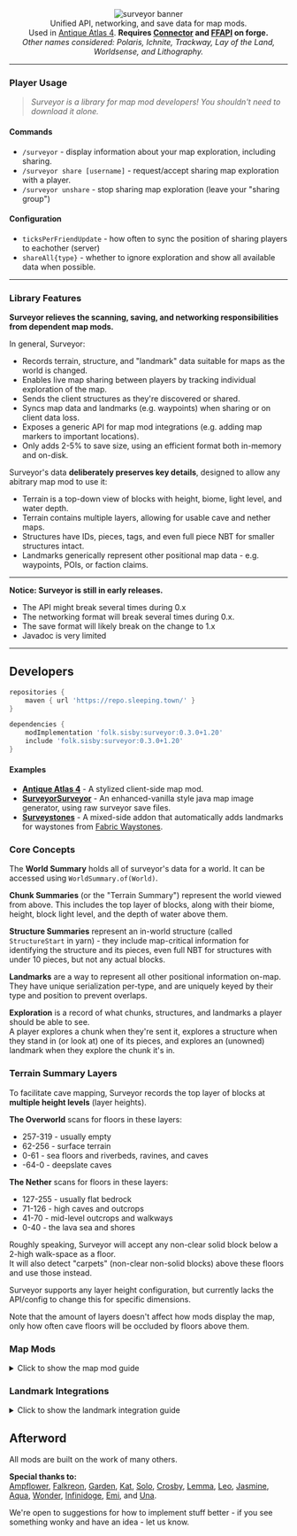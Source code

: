 <!--suppress HtmlDeprecatedTag, XmlDeprecatedElement -->


<center>
<img alt="surveyor banner" src="https://cdn.modrinth.com/data/4KjqhPc9/images/036db8bcb021c9e81e18561698d45d3c7bb71127.png"><br/>
Unified API, networking, and save data for map mods.<br/>
Used in <a href="https://modrinth.com/mod/antique-atlas-4">Antique Atlas 4</a>.
<b>Requires <a href="https://modrinth.com/mod/connector">Connector</a> and <a href="https://modrinth.com/mod/forgified-fabric-api">FFAPI</a> on forge.<br/></b>
<i>Other names considered: Polaris, Ichnite, Trackway, Lay of the Land, Worldsense, and Lithography.</i>
</center>

---

### Player Usage

> *Surveyor is a library for map mod developers! You shouldn't need to download it alone.*

#### Commands

* `/surveyor` - display information about your map exploration, including sharing.
* `/surveyor share [username]` - request/accept sharing map exploration with a player.
* `/surveyor unshare` - stop sharing map exploration (leave your "sharing group")

#### Configuration

* `ticksPerFriendUpdate` - how often to sync the position of sharing players to eachother (server)
* `shareAll{type}` - whether to ignore exploration and show all available data when possible.

---

### Library Features

**Surveyor relieves the scanning, saving, and networking responsibilities from dependent map mods.**

In general, Surveyor:
* Records terrain, structure, and "landmark" data suitable for maps as the world is changed.
* Enables live map sharing between players by tracking individual exploration of the map.
* Sends the client structures as they're discovered or shared.
* Syncs map data and landmarks (e.g. waypoints) when sharing or on client data loss.
* Exposes a generic API for map mod integrations (e.g. adding map markers to important locations).
* Only adds 2-5% to save size, using an efficient format both in-memory and on-disk.

Surveyor's data **deliberately preserves key details**, designed to allow any abitrary map mod to use it:
* Terrain is a top-down view of blocks with height, biome, light level, and water depth.
* Terrain contains multiple layers, allowing for usable cave and nether maps.
* Structures have IDs, pieces, tags, and even full piece NBT for smaller structures intact.
* Landmarks generically represent other positional map data - e.g. waypoints, POIs, or faction claims.

---

**Notice: Surveyor is still in early releases.**
* The API might break several times during 0.x
* The networking format will break several times during 0.x.
* The save format will likely break on the change to 1.x
* Javadoc is very limited

---

## Developers

```groovy
repositories {
    maven { url 'https://repo.sleeping.town/' }
}

dependencies {
    modImplementation 'folk.sisby:surveyor:0.3.0+1.20'
    include 'folk.sisby:surveyor:0.3.0+1.20'
}
```

#### Examples

* **[Antique Atlas 4](https://github.com/sisby-folk/antique-atlas)** - A stylized client-side map mod.
* **[SurveyorSurveyor](https://github.com/HestiMae/surveyor-surveyor)** - An enhanced-vanilla style java map image generator, using raw surveyor save files.
* **[Surveystones](https://github.com/sisby-folk/antique-fwaystones)** - A mixed-side addon that automatically adds landmarks for waystones from [Fabric Waystones](https://modrinth.com/mod/fwaystones/versions).

### Core Concepts

The **World Summary** holds all of surveyor's data for a world. It can be accessed using `WorldSummary.of(World)`.

**Chunk Summaries** (or the "Terrain Summary") represent the world viewed from above. This includes the top layer of blocks, along with their biome, height, block light level, and the depth of water above them.

**Structure Summaries** represent an in-world structure (called `StructureStart` in yarn) - they include map-critical information for identifying the structure and its pieces, even full NBT for structures with under 10 pieces, but not any actual blocks.

**Landmarks** are a way to represent all other positional information on-map. They have unique serialization per-type, and are uniquely keyed by their type and position to prevent overlaps.

**Exploration** is a record of what chunks, structures, and landmarks a player should be able to see.<br/>
A player explores a chunk when they're sent it, explores a structure when they stand in (or look at) one of its pieces, and explores an (unowned) landmark when they explore the chunk it's in. 

### Terrain Summary Layers

To facilitate cave mapping, Surveyor records the top layer of blocks at **multiple height levels** (layer heights).

**The Overworld** scans for floors in these layers:
* 257-319 - usually empty
* 62-256 - surface terrain
* 0-61 - sea floors and riverbeds, ravines, and caves
* -64-0 - deepslate caves

**The Nether** scans for floors in these layers:
* 127-255 - usually flat bedrock
* 71-126 - high caves and outcrops
* 41-70 - mid-level outcrops and walkways
* 0-40 - the lava sea and shores

Roughly speaking, Surveyor will accept any non-clear solid block below a 2-high walk-space as a floor.<br/>
It will also detect "carpets" (non-clear non-solid blocks) above these floors and use those instead.

Surveyor supports any layer height configuration, but currently lacks the API/config to change this for specific dimensions.

Note that the amount of layers doesn't affect how mods display the map, only how often cave floors will be occluded by floors above them.

### Map Mods

<details>
<summary>Click to show the map mod guide</summary>

Quick reminder that surveyor should **replace any existing world scanning logic**<br/>
You should never need to look at the currently loaded chunks - If some information is missing, let us know!

#### Initial Setup

Client map mods should always use `SurveyorClientEvents` - this ensures only explored areas will be provided in singleplayer.

Tune into `WorldLoad` and queue up the provided keys for rendering.<br/>
This event will trigger when the client world has access to surveyor data and the player is available.

`terrain` contains all available chunks by region. `WorldTerrainSummary.toKeys()` converts this into ChunkPos.<br/>
`structures` contains all structure starts by key + ChunkPos.<br/>
`landmarks` contains all landmarks (POIs, waypoints, death markers, etc.) by type + BlockPos.

You can get these from the world summary later using `keySet()` methods - check the event implementation.<br/>
Pass in `SurveyorClient.getExploration()` to ensure unexplored areas are hidden.

##### Live Updates

Also tune into `TerrainUpdated`, `StructuresAdded`, `LandmarksAdded` to add to your render queues.<br/>
These fire whenever the client player should see something new (usually via exploration).<br/>
They can also fire before `ClientPlayerLoad`, so let any of them create your map data.

Tune into `LandmarksRemoved` as well but without a queue - just remove from your map/queue directly.

#### Terrain Rendering

First, generate a top layer (with any desired height limits) using `get(ChunkPos).toSingleLayer()`.<br/>
This will produce a raw layer summary of one-dimensional arrays:
* **exists** - True where a floor exists, false otherwise - where false, all other fields are junk.
* **depths** - The distance of the floor below your specified world height. so y = worldHeight - depth.
* **blocks** - The floor block. Indexed per-region via `getBlockPalette(ChunkPos)`.
* **biomes** - The floor biome. Indexed per-region via `getBiomePalette(ChunkPos)`.
* **lightLevels** - The block light level directly above the floor (i.e. the block light for its top face). 0-15.
* **waterLights** - The block light level directly above the water's surface (if there is one). 0-15.
* **waterDepths** - How deep the contiguous water above the floor is.
  * All other liquid surfaces are considered floors, but water is special-cased.
  * The sea floor (e.g. sand) is recorded, and this depth value indicates the water surface instead.
  * This allows maps to show water depth shading, but also hide water completely if desired.

All arrays can be indexed by `x * 16 + z`, where x and z are relative to the chunk.<br/>
Use these arrays to render and store map data for that chunk (pixels, buffers, whichever).<br/>
Remember that you'll be rendering hundreds of thousands of chunks here - optimize this process hard.

#### Structure Rendering

Along with the key and ChunkPos, you can get the type and any tags using `getType(key)` and `getTags(key)`.

You can access a full summary of the structure (e.g. to draw its bounding boxes) using `get(key, ChunkPos)`.<br/>
This includes piece data like boxes, direction, IDs, etc.

#### Landmark Rendering & Management

Along with the type and BlockPos, you can get a full landmark using `get(type, BlockPos)`.

By default, this can include a dye color, a text name, the owner's UUID, and a texture (could be from another map mod).<br/>
You should have a method of rendering a landmark using just this information.

To improve how landmarks are displayed, you can use `instanceof` to check for additional data, e.g. `HasBlockBox`.

To add a waypoint landmark, just make a `SimplePointLandmark` owned by the player and use `put(Landmark)`.<br/>
This will save to disk and send a copy to the server.

#### Player Rendering

You can use `SurveyorClient.getFriends()` to get a set of players to draw on the map.

This includes both the client player, online "friends" (map sharing group members), and offline friends.

The players are represented abstractly, providing UUID, username, global position, yaw, and online status.

</details>

### Landmark Integrations

<details>
<summary>Click to show the landmark integration guide</summary>

Landmark types can be registered via the registry in `Landmarks`.<br/>
This allows you to set and serialize custom data relevant to your landmark.<br/>
Your landmark can usually be a record. Check the [builtins](https://github.com/sisby-folk/surveyor/tree/1.20/src/main/java/folk/sisby/surveyor/landmark) for an example.

To make extra landmark data accessible to map mods, always declare a new `Has` interface to access it from.

To place a landmark, just use `WorldSummary.of(world).landmarks().put(Landmark)`.<br/>
This works fine on either side - adding a landmark on the server will send it to the client and vice-versa.

Landmark types can't yet have fallback types - so use a simple type (or PR a new one!) if your mod is only on one side.

</details>

## Afterword

All mods are built on the work of many others.

**Special thanks to:**<br/>
[Ampflower](https://github.com/Ampflower), [Falkreon](https://github.com/falkreon), [Garden](https://modrinth.com/user/GardenSystem), [Kat](https://git.sleeping.town/Kat), [Solo](https://github.com/solonovamax), [Crosby](https://github.com/RacoonDog), [Lemma](https://github.com/LemmaEOF), [Leo](https://github.com/leo60228), [Jasmine](https://github.com/jaskarth), [Aqua](https://github.com/Aquaeyes), [Wonder](https://git.sleeping.town/wonder), [Infinidoge](https://github.com/Infinidoge), [Emi](https://github.com/emilyploszaj), and [Una](https://github.com/unascribed).

We're open to suggestions for how to implement stuff better - if you see something wonky and have an idea - let us know.
